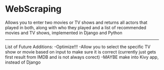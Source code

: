# WebScraping
Allows you to enter two movies or TV shows and returns all actors that played in both, along with who they played and a list of recommended movies and TV shows, implemented in Django and Python

---

List of Future Additions:
-Optimize!!!
-Allow you to select the specific TV show or movie based on input to make sure it is correct (currently just gets first result from IMDB and is not always corect)
-MAYBE make into Kivy app, instead of Django